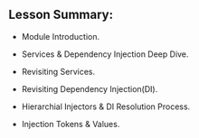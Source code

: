 ## Lesson Summary:

- Module Introduction.

- Services & Dependency Injection Deep Dive.

- Revisiting Services.

- Revisiting Dependency Injection(DI).

- Hierarchial Injectors & DI Resolution Process.

- Injection Tokens & Values.
